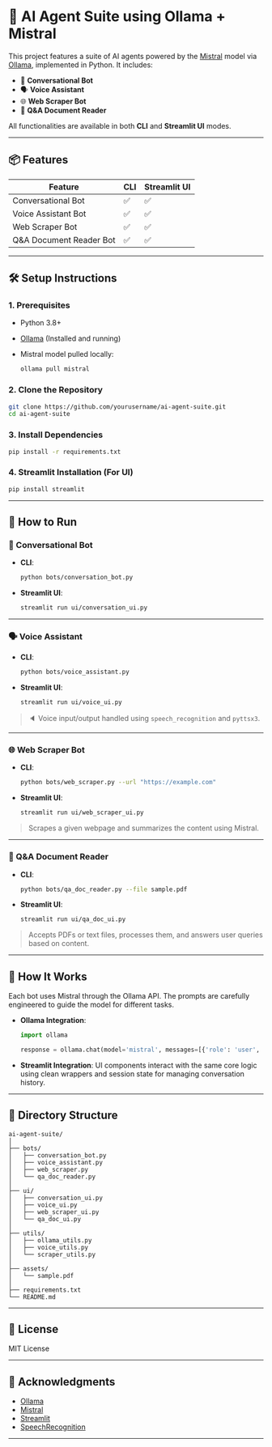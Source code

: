 # 🧠 AI Agent Suite using Ollama + Mistral

This project features a suite of AI agents powered by the [Mistral](https://ollama.com/library/mistral) model via [Ollama](https://ollama.com/), implemented in Python. It includes:

* 💬 **Conversational Bot**
* 🗣️ **Voice Assistant**
* 🌐 **Web Scraper Bot**
* 📄 **Q\&A Document Reader**

All functionalities are available in both **CLI** and **Streamlit UI** modes.

---

## 📦 Features

| Feature                  | CLI | Streamlit UI |
| ------------------------ | --- | ------------ |
| Conversational Bot       | ✅   | ✅            |
| Voice Assistant Bot      | ✅   | ✅            |
| Web Scraper Bot          | ✅   | ✅            |
| Q\&A Document Reader Bot | ✅   | ✅            |

---

## 🛠️ Setup Instructions

### 1. Prerequisites

* Python 3.8+
* [Ollama](https://ollama.com/) (Installed and running)
* Mistral model pulled locally:

  ```bash
  ollama pull mistral
  ```

### 2. Clone the Repository

```bash
git clone https://github.com/yourusername/ai-agent-suite.git
cd ai-agent-suite
```

### 3. Install Dependencies

```bash
pip install -r requirements.txt
```

### 4. Streamlit Installation (For UI)

```bash
pip install streamlit
```

---

## 🚀 How to Run

### 💬 Conversational Bot

* **CLI**:

  ```bash
  python bots/conversation_bot.py
  ```

* **Streamlit UI**:

  ```bash
  streamlit run ui/conversation_ui.py
  ```

---

### 🗣️ Voice Assistant

* **CLI**:

  ```bash
  python bots/voice_assistant.py
  ```

* **Streamlit UI**:

  ```bash
  streamlit run ui/voice_ui.py
  ```

> 🔈 Voice input/output handled using `speech_recognition` and `pyttsx3`.

---

### 🌐 Web Scraper Bot

* **CLI**:

  ```bash
  python bots/web_scraper.py --url "https://example.com"
  ```

* **Streamlit UI**:

  ```bash
  streamlit run ui/web_scraper_ui.py
  ```

> Scrapes a given webpage and summarizes the content using Mistral.

---

### 📄 Q\&A Document Reader

* **CLI**:

  ```bash
  python bots/qa_doc_reader.py --file sample.pdf
  ```

* **Streamlit UI**:

  ```bash
  streamlit run ui/qa_doc_ui.py
  ```

> Accepts PDFs or text files, processes them, and answers user queries based on content.

---

## 🧠 How It Works

Each bot uses Mistral through the Ollama API. The prompts are carefully engineered to guide the model for different tasks.

* **Ollama Integration**:

  ```python
  import ollama

  response = ollama.chat(model='mistral', messages=[{'role': 'user', 'content': 'Your prompt here'}])
  ```

* **Streamlit Integration**:
  UI components interact with the same core logic using clean wrappers and session state for managing conversation history.

---

## 📁 Directory Structure

```
ai-agent-suite/
│
├── bots/
│   ├── conversation_bot.py
│   ├── voice_assistant.py
│   ├── web_scraper.py
│   └── qa_doc_reader.py
│
├── ui/
│   ├── conversation_ui.py
│   ├── voice_ui.py
│   ├── web_scraper_ui.py
│   └── qa_doc_ui.py
│
├── utils/
│   ├── ollama_utils.py
│   ├── voice_utils.py
│   └── scraper_utils.py
│
├── assets/
│   └── sample.pdf
│
├── requirements.txt
└── README.md
```


---

## 📜 License

MIT License

---

## 🙌 Acknowledgments

* [Ollama](https://ollama.com/)
* [Mistral](https://mistral.ai/)
* [Streamlit](https://streamlit.io/)
* [SpeechRecognition](https://pypi.org/project/SpeechRecognition/)

---
